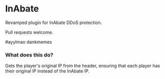 # InAbate
Revamped plugin for InAbate DDoS protection.

Pull requests welcome.

#ayylmao
dankmemes

### What does this do?
Gets the player's original IP from the header, ensuring that each player has their original IP instead of the InAbate IP.
